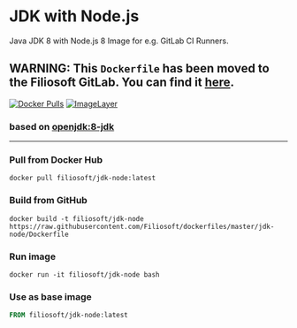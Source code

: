 # JDK with Node.js
Java JDK 8 with Node.js 8 Image for e.g. GitLab CI Runners.

## WARNING: This `Dockerfile` has been moved to the Filiosoft GitLab. You can find it [here](https://gitlab.filiosoft.com/docker/jdk-node). 

[![Docker Pulls](https://img.shields.io/docker/pulls/filiosoft/jdk-node.svg?style=flat-square)](https://hub.docker.com/r/filiosoft/jdk-node/)
[![ImageLayer](https://badge.imagelayers.io/filiosoft/jdk-node:latest.svg)](https://imagelayers.io/?images=filiosoft/jdk-node:latest)

### based on [openjdk:8-jdk](https://hub.docker.com/_/openjdk/)
----
### Pull from Docker Hub
```
docker pull filiosoft/jdk-node:latest
```

### Build from GitHub
```
docker build -t filiosoft/jdk-node https://raw.githubusercontent.com/Filiosoft/dockerfiles/master/jdk-node/Dockerfile
```

### Run image
```
docker run -it filiosoft/jdk-node bash
```

### Use as base image
```Dockerfile
FROM filiosoft/jdk-node:latest
```